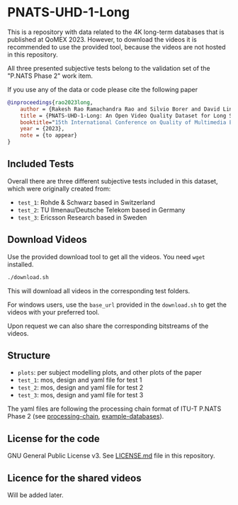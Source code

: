 # PNATS-UHD-1-Long

This is a repository with data related to the 4K long-term databases that is published at QoMEX 2023.
However, to download the videos it is recommended to use the provided tool, because the videos are not hosted in this repository.

All three presented subjective tests belong to the validation set of the "P.NATS Phase 2" work item.


If you use any of the data or code please cite the following paper

```bibtex
@inproceedings{rao2023long,
    author = {Rakesh Rao Ramachandra Rao and Silvio Borer and David Lindero and Steve G\"oring and Alexander Raake},
    title = {PNATS-UHD-1-Long: An Open Video Quality Dataset for Long Sequences for HTTP-based Adaptive Streaming QoE Assessment},
    booktitle="15th International Conference on Quality of Multimedia Experience (QoMEX)",
    year = {2023},
    note = {to appear}
}
```

## Included Tests
Overall there are three different subjective tests included in this dataset, which were originally created from:
* `test_1`: Rohde & Schwarz based in Switzerland
* `test_2`: TU Ilmenau/Deutsche Telekom based in Germany
* `test_3`: Ericsson Research based in Sweden


## Download Videos
Use the provided download tool to get all the videos. 
You need `wget` installed.

```bash
./download.sh
```
This will download all videos in the corresponding test folders.

For windows users, use the `base_url` provided in the `download.sh` to get the videos with your preferred tool.

Upon request we can also share the corresponding bitstreams of the videos.

## Structure
* `plots`: per subject modelling plots, and other plots of the paper
* `test_1`: mos, design and yaml file for test 1
* `test_2`: mos, design and yaml file for test 2
* `test_3`: mos, design and yaml file for test 3

The yaml files are following the processing chain format of ITU-T P.NATS Phase 2 (see [processing-chain](https://github.com/pnats2avhd/processing-chain), [example-databases](https://github.com/pnats2avhd/example-databases)).


## License for the code
GNU General Public License v3. See [LICENSE.md](LICENSE.md) file in this repository.

## Licence for the shared videos
Will be added later.